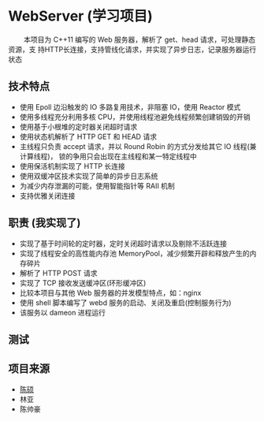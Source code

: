 # WebServer (学习项目)

&nbsp;&nbsp;&nbsp;&nbsp;&nbsp;&nbsp;&nbsp;
本项目为 C++11 编写的 Web 服务器，解析了 get、head 请求，可处理静态资源，支
持HTTP长连接，支持管线化请求，并实现了异步日志，记录服务器运行状态

## 技术特点

- 使用 Epoll 边沿触发的 IO 多路复用技术，非阻塞 IO，使用 Reactor 模式
- 使用多线程充分利用多核 CPU，并使用线程池避免线程频繁创建销毁的开销
- 使用基于小根堆的定时器关闭超时请求
- 使用状态机解析了 HTTP GET 和 HEAD 请求
- 主线程只负责 accept 请求，并以 Round Robin 的方式分发给其它 IO 线程(兼计算线程)，
锁的争用只会出现在主线程和某一特定线程中
- 使用保活机制实现了 HTTP 长连接
- 使用双缓冲区技术实现了简单的异步日志系统
- 为减少内存泄漏的可能，使用智能指针等 RAII 机制
- 支持优雅关闭连接

## 职责 (我实现了)

- 实现了基于时间轮的定时器，定时关闭超时请求以及剔除不活跃连接
- 实现了线程安全的高性能内存池 MemoryPool，减少频繁开辟和释放产生的内存碎片
- 解析了 HTTP POST 请求
- 实现了 TCP 接收发送缓冲区(环形缓冲区)
- 比较本项目与其他 Web 服务器的并发模型特点，如：nginx
- 使用 shell 脚本编写了 webd 服务的启动、关闭及重启(控制服务行为)
- 该服务以 dameon 进程运行

## 测试

## 项目来源

- [陈硕](https://github.com/chenshuo/muduo/tree/master/muduo/net)
- 林亚
- 陈帅豪
